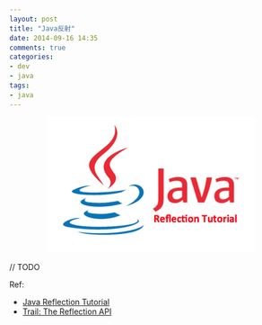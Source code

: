```yaml
---
layout: post
title: "Java反射"
date: 2014-09-16 14:35
comments: true
categories: 
- dev
- java
tags:
- java
---
```

<p><center><img src="/images/java-reflection-tutorial.png"></center></p>

<!-- more -->
// TODO

Ref:

+ [Java Reflection Tutorial](http://www.journaldev.com/1789/java-reflection-tutorial-for-classes-methods-fields-constructors-annotations-and-much-more)
+ [Trail: The Reflection API](http://docs.oracle.com/javase/tutorial/reflect/)
